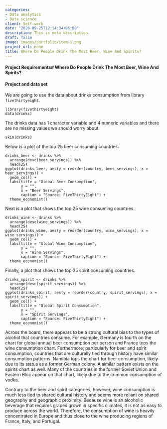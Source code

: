 ```yaml
---
categories:
- Data analytics
- Data science
client: Self-work
date: "2020-09-25T12:14:34+06:00"
description: This is meta description.
draft: false
image: images/portfolio/item-1.png
project_url: none
title: Where Do People Drink The Most Beer, Wine And Spirits?
---
```


#### Project Requirements# Where Do People Drink The Most Beer, Wine And Spirits?

#### Project and data set

We are going to use the data about drinks consumption from library `fivethirtyeight`.

```{r, load_alcohol_data}
library(fivethirtyeight)
data(drinks)
```

The drinks data has 1 character variable and 4 numeric variables and there are no missing values we should worry about.

```{r glimpse_skim_data}
skim(drinks)
```

Below is a plot of the top 25 beer consuming countries.

```{r beer_plot}
drinks_beer <- drinks %>% 
  arrange(desc(beer_servings)) %>% 
  head(25)
ggplot(drinks_beer, aes(y = reorder(country, beer_servings), x = beer_servings)) + 
  geom_col() + 
  labs(title = "Global Beer Consumption", 
       y = "",
       x = "Beer Servings",
       caption = "Source: FiveThirtyEight") +
  theme_economist()
```

Next is a plot that shows the top 25 wine consuming countries.

```{r wine_plot}
drinks_wine <- drinks %>% 
  arrange(desc(wine_servings)) %>% 
  head(25)
ggplot(drinks_wine, aes(y = reorder(country, wine_servings), x = wine_servings)) + 
  geom_col() + 
  labs(title = "Global Wine Consumption", 
       y = "",
       x = "Wine Servings",
       caption = "Source: FiveThirtyEight") +
  theme_economist()
```

Finally, a plot that shows the top 25 spirit consuming countries.

```{r spirit_plot}
drinks_spirit <- drinks %>% 
  arrange(desc(spirit_servings)) %>% 
  head(25)
ggplot(drinks_spirit, aes(y = reorder(country, spirit_servings), x = spirit_servings)) + 
  geom_col() + 
  labs(title = "Global Spirit Consumption", 
       y = "",
       x = "Spirit Servings",
       caption = "Source: FiveThirtyEight") +
  theme_economist()
```

Across the board, there appears to be a strong cultural bias to the types of alcohol that countries consume. For example, Germany is fourth on the chart for global annual beer consumption per person and France tops the wine consumption chart. Furthermore, particularly for beer and spirit consumption, countries that are culturally tied through history have similar consumption patterns. Namibia tops the chart for beer consumption, likely due to its status as a former German colony. A similar pattern exists on the spirits chart as well. Many of the countries in the former Soviet Union and Eastern Bloc appear on that chart, likely due to the common consumption of vodka. 

Contrary to the beer and spirit categories, however, wine consumption is much less tied to shared cultural history and seems more reliant on shared geography and geographic proximity. Because wine is an alcoholic beverage that requires grapes grown in specific climates, it is not as easy to produce across the world. Therefore, the consumption of wine is heavily concentrated in Europe and thus close to the wine producing regions of France, Italy, and Portugal.